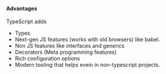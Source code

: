 #### Advantages

TypeScript adds
- Types
- Next-gen JS features (works with old browsers) like babel.
- Non JS features like interfaces and generics
- Decorators (Meta programming features)
- Rich configuration options
- Modern tooling that helps evein in non-typescript projects.